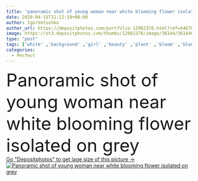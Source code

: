 ```yaml
---
title: 'panoramic shot of young woman near white blooming flower isolated on grey '
date: 2020-04-15T11:12:19+00:00
author: IgorVetushko
author_url: https://depositphotos.com/portfolio-12982378.html?ref=64678756
image: https://st3.depositphotos.com/thumbs/12982378/image/36144/361446586/api_thumb_450.jpg?forcejpeg=true
type: "post"
tags: ['white' ,'background' ,'girl' ,'beauty' ,'plant' ,'bloom' ,'blooming' ,'blossom' ,'flora' ,'floral' ,'flower' ,'woman' ,'feminine' ,'makeup' ,'panorama' ,'panoramic' ,'hibiscus' ,'blossoming' ,'partial' ,'Cropped' ,'copy space' ,'one person' ,'Studio Shot' ,'young adult' ,'lip gloss' ,'isolated on grey' ,'perfect skin' ,'decorative cosmetics' ]
categories: 
  - Perfect
---
```

<div aling="center">
            <font size="60"> Panoramic shot of young woman near white blooming flower isolated on grey</font>   
</div>
<div>
    <a href='https://st3.depositphotos.com/thumbs/12982378/image/36144/361446586/api_thumb_450.jpg?forcejpeg=true?ref=64678756' target=_blank > Go "Depositphotos" to get lage size of this picture ->
        <img href='https://st3.depositphotos.com/thumbs/12982378/image/36144/361446586/api_thumb_450.jpg?forcejpeg=true?ref=64678756' src='https://st3.depositphotos.com/12982378/36144/i/950/depositphotos_361446586-stock-photo-panoramic-shot-young-woman-white.jpg?forcejpeg=true' alt='Panoramic shot of young woman near white blooming flower isolated on grey' >
    </a>
</div>
